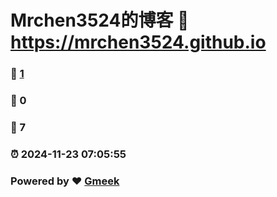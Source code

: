 # Mrchen3524的博客 :link: https://mrchen3524.github.io 
### :page_facing_up: [1](https://mrchen3524.github.io/tag.html) 
### :speech_balloon: 0 
### :hibiscus: 7 
### :alarm_clock: 2024-11-23 07:05:55 
### Powered by :heart: [Gmeek](https://github.com/Meekdai/Gmeek)

